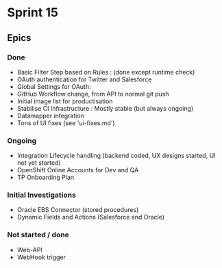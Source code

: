 # Sprint 15

## Epics

### Done

* Basic Filter Step based on Rules : (done except runtime check)
* OAuth authentication for Twitter and Salesforce
* Global Settings for OAuth:
* GitHub Workflow change, from API to normal git push
* Initial image list for productisation
* Stabilise CI Infrastructure : Mostly stable (but always ongoing)
* Datamapper integration
* Tons of UI fixes (see 'ui-fixes.md')

### Ongoing

* Integration Lifecycle handling (backend coded, UX designs started, UI not yet started)
* OpenShift Online Accounts for Dev and QA
* TP Onboarding Plan

### Initial Investigations

* Oracle EBS Connector (stored procedures)
* Dynamic Fields and Actions (Salesforce and Oracle)

### Not started / done

* Web-API
* WebHook trigger
